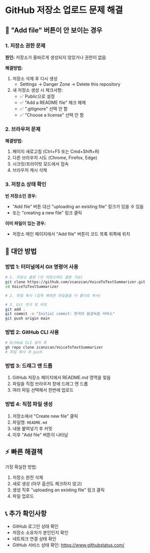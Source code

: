 # GitHub 저장소 업로드 문제 해결

## 🚨 "Add file" 버튼이 안 보이는 경우

### 1. 저장소 권한 문제
**원인:** 저장소가 올바르게 생성되지 않았거나 권한이 없음

**해결방법:**
1. 저장소 삭제 후 다시 생성
   - Settings → Danger Zone → Delete this repository
2. 새 저장소 생성 시 체크사항:
   - ✅ Public으로 설정
   - ✅ "Add a README file" 체크 해제
   - ✅ ".gitignore" 선택 안 함
   - ✅ "Choose a license" 선택 안 함

### 2. 브라우저 문제
**해결방법:**
1. 페이지 새로고침 (Ctrl+F5 또는 Cmd+Shift+R)
2. 다른 브라우저 시도 (Chrome, Firefox, Edge)
3. 시크릿/프라이빗 모드에서 접속
4. 브라우저 캐시 삭제

### 3. 저장소 상태 확인
**빈 저장소인 경우:**
- "Add file" 버튼 대신 "uploading an existing file" 링크가 있을 수 있음
- 또는 "creating a new file" 링크 클릭

**이미 파일이 있는 경우:**
- 저장소 메인 페이지에서 "Add file" 버튼이 코드 목록 위쪽에 위치

## 🔄 대안 방법

### 방법 1: 터미널에서 Git 명령어 사용
```bash
# 1. 저장소 클론 (빈 저장소여도 클론 가능)
git clone https://github.com/zcanzcan/VoiceToTextSummarizer.git
cd VoiceToTextSummarizer

# 2. 파일 복사 (압축 해제한 파일들을 이 폴더로 복사)

# 3. Git 추가 및 커밋
git add .
git commit -m "Initial commit: 한국어 음성녹음 서비스"
git push origin main
```

### 방법 2: GitHub CLI 사용
```bash
# GitHub CLI 설치 후
gh repo clone zcanzcan/VoiceToTextSummarizer
# 파일 복사 후 push
```

### 방법 3: 드래그 앤 드롭
1. GitHub 저장소 페이지에서 README.md 영역을 찾음
2. 파일을 직접 브라우저 창에 드래그 앤 드롭
3. 여러 파일 선택해서 한번에 업로드

### 방법 4: 직접 파일 생성
1. 저장소에서 "Create new file" 클릭
2. 파일명: `README.md`
3. 내용 붙여넣기 후 커밋
4. 이후 "Add file" 버튼이 나타남

## ⚡ 빠른 해결책

가장 확실한 방법:
1. 저장소 완전 삭제
2. 새로 생성 (아무 옵션도 체크하지 않고)
3. 생성 직후 "uploading an existing file" 링크 클릭
4. 파일 업로드

## 📞 추가 확인사항

- GitHub 로그인 상태 확인
- 저장소 소유자가 본인인지 확인
- 네트워크 연결 상태 확인
- GitHub 서비스 상태 확인: https://www.githubstatus.com/